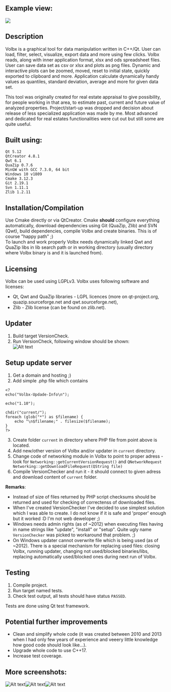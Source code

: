 ## Example view:
![](Screenshot1.jpg?raw=true "")

## Description
Volbx is a graphical tool for data manipulation written in C++/Qt. User can load, filter, select, visualize, export data and more using few clicks. Volbx reads, along with inner application format, xlsx and ods spreadsheet files. User can save data set as csv or xlsx and plots as png files. Dynamic and interactive plots can be zoomed, moved, reset to initial state, quickly exported to clipboard and more. Application calculate dynamically handy values as quantiles, standard deviation, average and more for given data set.

This tool was originally created for real estate appraisal to give possibility, for people working in that area, to estimate past, current and future value of analyzed properties. Project/start-up was dropped and decision about release of less specialized application was made by me. Most advanced and dedicated for real estates functionalities were cut out but still some are quite useful.

## Built using:
    Qt 5.12
    QtCreator 4.8.1
    Qwt 6.1
    QuaZip 0.7.6
    MinGW with GCC 7.3.0, 64 bit
    Windows 10 v1809
    Cmake 3.12.3
    Git 2.19.1
    Svn 1.11.1
    Zlib 1.2.11

## Installation/Compilation
Use Cmake directly or via QtCreator. Cmake **should** configure everything automatically, download dependencies using Git (QuaZip, Zlib) and SVN (Qwt), build dependencies, compile Volbx and create binaries. This is of course "happy path" ;)    
To launch and work properly Volbx needs dynamically linked Qwt and QuaZip libs in lib search path or in working directory (usually directory where Volbx binary is and it is launched from).

## Licensing
Volbx can be used using LGPLv3. 
Volbx uses following software and licenses:    
* Qt, Qwt and QuaZip libraries - LGPL licences (more on qt-project.org, quazip.sourceforge.net and qwt.sourceforge.net),    
* Zlib - Zlib license (can be found on zlib.net).

## Updater
1) Build target VersionCheck.
2) Run VersionCheck, following window should be shown:    
![Alt text](updater.jpg?raw=true "")

## Setup update server
1) Get a domain and hosting ;)
2) Add simple .php file which contains
```
<?
echo("Volbx-Updade-Info\n");

echo("1.10");

chdir("current/");
foreach (glob("*") as $filename) {
    echo "\n$filename;" . filesize($filename);
}
?>
```
3) Create folder `current` in directory where PHP file from point above is located.
4) Add new/other version of Volbx and/or updater in `current` directory.
5) Change code of networking module in Volbx to point to proper adress - look for `Networking::getCurrentVersionRequest()` and `QNetworkRequest Networking::getDownloadFileRequest(QString file)`
6) Compile VersionChecker and run it - it should connect to given adress and download content of `current` folder.

**Remarks**:   
- Instead of size of files returned by PHP script checksums should be returned and used for checking of correctenss of downloaded files.   
- When I've created VersionChecker I've decided to use simplest solution which I was able to create. I do not know if it is safe and 'proper' enough but it worked :D I'm not web deweloper ;)   
- Windows needs admin rights (as of ~2012) when executing files having in name strings like "update", "install" or "setup". Quite ugly name `VersionChecker` was picked to workaround that problem. ;)   
- On Windows updater cannot overwrite file which is being used (as of ~2012). There is a special mechanism for replacing used files: closing Volbx, running updater, changing not used/blocked binaries/libs, replacing automatically used/blocked ones during next run of Volbx.

## Testing
1) Compile project.
2) Run target named tests.
3) Check test output, all tests should have status `PASSED`.    

Tests are done using Qt test framework.

## Potential further improvements
* Clean and simplify whole code (it was created between 2010 and 2013 when I had only few years of experience and veeery little knowledge how good code should look like...).
* Upgrade whole code to use C++17.
* Increase test coverage.

## More screenshots:
![Alt text](Screenshot2.jpg?raw=true "")![Alt text](Screenshot3.jpg?raw=true "")![Alt text](Screenshot4.jpg?raw=true "")
